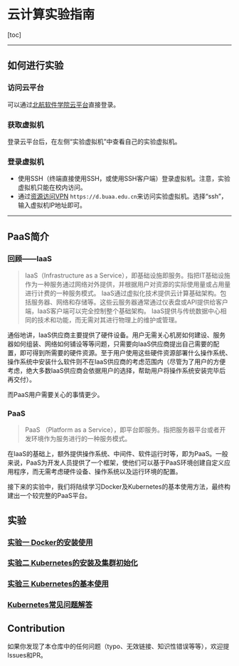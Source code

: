 # 云计算实验指南

[toc]

---

## 如何进行实验

### 访问云平台

可以通过[北航软件学院云平台](https://scs.buaa.edu.cn/)直接登录。

### 获取虚拟机

登录云平台后，在左侧“实验虚拟机”中查看自己的实验虚拟机。

### 登录虚拟机

- 使用SSH（终端直接使用SSH，或使用SSH客户端）登录虚拟机。注意，实验虚拟机只能在校内访问。
- 通过[资源访问VPN](https://d.buaa.edu.cn/) `https://d.buaa.edu.cn`来访问实验虚拟机。选择“ssh”，输入虚拟机IP地址即可。

---

## PaaS简介

### 回顾——IaaS

>IaaS（Infrastructure as a Service），即基础设施即服务。指把IT基础设施作为一种服务通过网络对外提供，并根据用户对资源的实际使用量或占用量进行计费的一种服务模式。
>IaaS通过虚拟化技术提供云计算基础架构。包括服务器、网络和存储等。这些云服务器通常通过仪表盘或API提供给客户端，IaaS客户端可以完全控制整个基础架构。 IaaS提供与传统数据中心相同的技术和功能，而无需对其进行物理上的维护或管理。

通俗地讲，IaaS供应商主要提供了硬件设备。用户无需关心机房如何建设、服务器如何组装、网络如何铺设等等问题，只需要向IaaS供应商提出自己需要的配置，即可得到所需要的硬件资源。至于用户使用这些硬件资源部署什么操作系统、操作系统中安装什么软件则不在IaaS供应商的考虑范围内（尽管为了用户的方便考虑，绝大多数IaaS供应商会依据用户的选择，帮助用户将操作系统安装完毕后再交付）。

而PaaS用户需要关心的事情更少。

### PaaS

>PaaS （Platform as a Service），即平台即服务。指把服务器平台或者开发环境作为服务进行的一种服务模式。

在IaaS的基础上，额外提供操作系统、中间件、软件运行时等，即为PaaS。一般来说，PaaS为开发人员提供了一个框架，使他们可以基于PaaS环境创建自定义应用程序，而无需考虑硬件设备、操作系统以及运行环境的配置。

接下来的实验中，我们将陆续学习Docker及Kubernetes的基本使用方法，最终构建出一个较完整的PaaS平台。

## 实验

### [实验一 Docker的安装使用](/CCLab1-Docker.md)

### [实验二 Kubernetes的安装及集群初始化](/CCLab2-Kubernetes_Init.md)

### [实验三 Kubernetes的基本使用](/CCLab3-Kubernetes.md)

### [Kubernetes常见问题解答](/FAQ.md)

## Contribution

如果你发现了本仓库中的任何问题（typo、无效链接、知识性错误等等），欢迎提Issues和PR。
